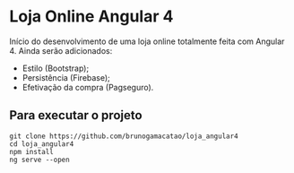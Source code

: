 # Loja Online Angular 4

Início do desenvolvimento de uma loja online totalmente feita com Angular 4.
Ainda serão adicionados:

* Estilo (Bootstrap);
* Persistência (Firebase);
* Efetivação da compra (Pagseguro).

## Para executar o projeto

```
git clone https://github.com/brunogamacatao/loja_angular4
cd loja_angular4
npm install
ng serve --open
```